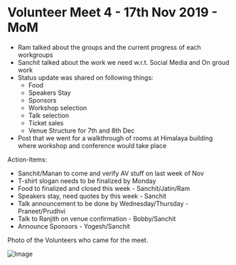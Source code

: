 # Volunteer Meet 4 - 17th Nov 2019 -  MoM

- Ram talked about the groups and the current progress of each workgroups
- Sanchit talked about the work we need w.r.t. Social Media and On groud work
- Status update was shared on following things:
  - Food
  - Speakers Stay
  - Sponsors
  - Workshop selection
  - Talk selection
  - Ticket sales
  - Venue Structure for 7th and 8th Dec
- Post that we went for a walkthrough of rooms at Himalaya building where workshop and conference would take place

Action-Items:

- Sanchit/Manan to come and verify AV stuff on last week of Nov
- T-shirt slogan needs to be finalized by Monday
- Food to finalized and closed this week - Sanchit/Jatin/Ram
- Speakers stay, need quotes by this week - Sanchit
- Talk announcement to be done by Wednesday/Thursday - Praneet/Prudhvi
- Talk to Ranjith on venue confirmation - Bobby/Sanchit
- Announce Sponsors - Yogesh/Sanchit

Photo of the Volunteers who came for the meet.

![Image](https://user-images.githubusercontent.com/3849885/69081794-c1a45080-0a64-11ea-852f-e3e21f762eee.jpg)
